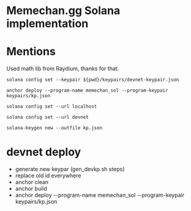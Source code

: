 # Memechan.gg Solana implementation

# Mentions

Used math lib from Raydium, thanks for that.

`solana config set --keypair ${pwd}/keypairs/devnet-keypair.json`

`anchor deploy --program-name memechan_sol --program-keypair keypairs/kp.json`

`solana config set --url localhost`

`solana config set --url devnet`

`solana-keygen new --outfile kp.json`


# devnet deploy
- generate new keypar (gen_devkp.sh steps)
- replace old id everywhere
- anchor clean
- anchor build
- anchor deploy  --program-name memechan_sol --program-keypair keypairs/kp.json